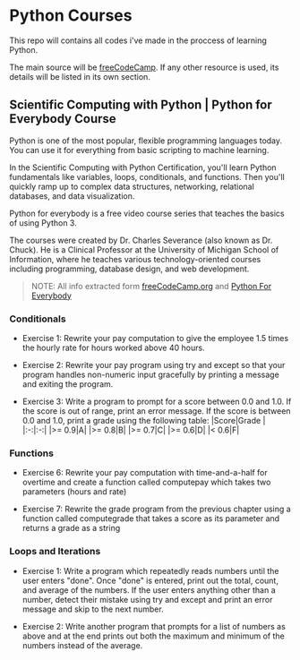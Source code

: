 # Python Courses

This repo will contains all codes i've made in the proccess of learning Python.  

The main source will be [freeCodeCamp](https://www.freecodecamp.org/ "freeCodeCamp Official Website"). If any other resource is used, its details will be listed in its own section.

## Scientific Computing with Python | Python for Everybody Course
Python is one of the most popular, flexible programming languages today. You can use it for everything from basic scripting to machine learning.

In the Scientific Computing with Python Certification, you'll learn Python fundamentals like variables, loops, conditionals, and functions. Then you'll quickly ramp up to complex data structures, networking, relational databases, and data visualization.

Python for everybody is a free video course series that teaches the basics of using Python 3.

The courses were created by Dr. Charles Severance (also known as Dr. Chuck). He is a Clinical Professor at the University of Michigan School of Information, where he teaches various technology-oriented courses including programming, database design, and web development.

> NOTE: All info extracted form [freeCodeCamp.org](https://www.freecodecamp.org/ "freeCodeCamp Official Website") and [Python For Everybody](https://books.trinket.io/pfe/)

### Conditionals
- Exercise 1: Rewrite your pay computation to give the employee 1.5 times the hourly rate for hours worked above 40 hours.

- Exercise 2: Rewrite your pay program using try and except so that your program handles non-numeric input gracefully by printing a message and exiting the program.

- Exercise 3: Write a program to prompt for a score between 0.0 and 1.0. If the score is out of range, print an error message. If the score is between 0.0 and 1.0, print a grade using the following table:
  |Score|Grade |
  |:-:|:-:|
  |>= 0.9|A|
  |>= 0.8|B|
  |>= 0.7|C|
  |>= 0.6|D|
  |< 0.6|F|

### Functions
- Exercise 6: Rewrite your pay computation with time-and-a-half for overtime and create a function called computepay which takes two parameters (hours and rate)

- Exercise 7: Rewrite the grade program from the previous chapter using a function called computegrade that takes a score as its parameter and returns a grade as a string

### Loops and Iterations
- Exercise 1: Write a program which repeatedly reads numbers until the user enters "done". Once "done" is entered, print out the total, count, and average of the numbers. If the user enters anything other than a number, detect their mistake using try and except and print an error message and skip to the next number.

- Exercise 2: Write another program that prompts for a list of numbers as above and at the end prints out both the maximum and minimum of the numbers instead of the average.